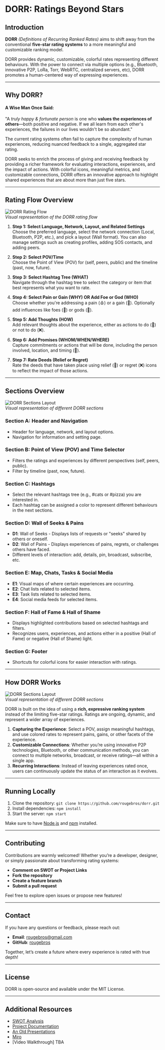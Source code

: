 # DORR: Ratings Beyond Stars

## Introduction

**DORR** *(Definitions of Recurring Ranked Rates)* aims to shift away from the conventional **five-star rating systems** to a more meaningful and customizable ranking model. 

DORR provides dynamic, customizable, colorful rates representing different behaviours. With the power to connect via multiple options (e.g., Bluetooth, innovative P2P, LoRa, Torr, WebRTC, centralized servers, etc), DORR promotes a human-centered way of expressing experiences.

---

## Why DORR?

#### A Wise Man Once Said:
"A *truly happy & fortunate person* is one who **values the experiences of others**—both positive and negative. 
If we all learn from each other's experiences, the failures in our lives wouldn't be so abundant."

The current rating systems often fail to capture the complexity of human experiences, reducing nuanced feedback to a single, aggregated star rating. 

DORR seeks to enrich the process of giving and receiving feedback by providing a richer framework for evaluating interactions, experiences, and the impact of actions. With colorful icons, meaningful metrics, and customizable connections, DORR offers an innovative approach to highlight shared experiences that are about more than just five stars.


---

## Rating Flow Overview

![DORR Rating Flow](src/files/media/dorr2.png)  
_Visual representation of the DORR rating flow_

1. **Step 1: Select Language, Network, Layout, and Related Settings**  
   Choose the preferred language, select the network connection (Local, Bluetooth, P2P, etc.), and pick a layout (Wall format). You can also manage settings such as creating profiles, adding SOS contacts, and adding peers.

2. **Step 2: Select POV/Time**  
   Choose the Point of View (POV) for (self, peers, public) and the timeline (past, now, future).

3. **Step 3: Select Hashtag Tree (WHAT)**  
   Navigate through the hashtag tree to select the category or item that best represents what you want to rate.

4. **Step 4: Select Pain or Gain (WHY) OR Add Foe or God (WHO)**  
   Choose whether you're addressing a pain (🩸) or a gain (🔆). Optionally add influences like foes (👹) or gods (👑).

5. **Step 5: Add Thoughts (HOW)**  
   Add relevant thoughts about the experience, either as actions to do (💜) or not to do (❌).

6. **Step 6: Add Promises (WHOM/WHEN/WHERE)**  
   Capture commitments or actions that will be done, including the person involved, location, and timing (💙).

7. **Step 7: Rate Deeds (Relief or Regret)**  
   Rate the deeds that have taken place using relief (💚) or regret (❌) icons to reflect the impact of those actions.

---

## Sections Overview

![DORR Sections Layout](src/files/media/sections.png)  
_Visual representation of different DORR sections_

### Section A: Header and Navigation
- Header for language, network, and layout options.
- Navigation for information and setting page.

### Section B: Point of View (POV) and Time Selector
- Filters the ratings and experiences by different perspectives (self, peers, public).
- Filter by timeline (past, now, future).

### Section C: Hashtags
- Select the relevant hashtags tree (e.g., #cats or #pizza) you are interested in.
- Each hashtag can be assigned a color to represent different behaviours in the next sections.

### Section D: Wall of Seeks & Pains
- **D1**: Wall of Seeks - Displays lists of requests or "seeks" shared by others or oneself.
- **D2**: Wall of Pains - Displays experiences of pains, regrets, or challenges others have faced.
- Different levels of interaction: add, details, pin, broadcast, subscribe, etc.

### Section E: Map, Chats, Tasks & Social Media
- **E1**: Visual maps of where certain experiences are occurring.
- **E2**: Chat lists related to selected items.
- **E3**: Task lists related to selected items.
- **E4**: Social media feeds for selected items.

### Section F: Hall of Fame & Hall of Shame
- Displays highlighted contributions based on selected hashtags and filters.
- Recognizes users, experiences, and actions either in a positive (Hall of Fame) or negative (Hall of Shame) light.

### Section G: Footer
- Shortcuts for colorful icons for easier interaction with ratings.

---

## How DORR Works

![DORR Sections Layout](src/files/media/dorr.png)  
_Visual representation of different DORR sections_

DORR is built on the idea of using a **rich, expressive ranking system** instead of the limiting five-star ratings. Ratings are ongoing, dynamic, and represent a wider array of experiences.

1. **Capturing the Experience**: Select a POV, assign meaningful hashtags, and use colored rates to represent pains, gains, or other facets of the experience.
2. **Customizable Connections**: Whether you’re using innovative P2P technologies, Bluetooth, or other communication methods, you can connect to multiple networks, broadcast, or receive ratings—all within a single app.
3. **Recurring Interactions**: Instead of leaving experiences rated once, users can continuously update the status of an interaction as it evolves.

---

## Running Locally

1. Clone the repository: `git clone https://github.com/rougebros/dorr.git`
2. Install dependencies: `npm install`
3. Start the server: `npm start`

Make sure to have [Node.js](https://nodejs.org/) and [npm](https://www.npmjs.com/) installed.

---

## Contributing

Contributions are warmly welcomed! Whether you’re a developer, designer, or simply passionate about transforming rating systems:

- **Comment on SWOT or Project Links**
- **Fork the repository**
- **Create a feature branch**
- **Submit a pull request**

Feel free to explore open issues or propose new features!

---

## Contact

If you have any questions or feedback, please reach out:

- **Email**: rougebros@gmail.com
- **GitHub**: [rougebros](https://github.com/rougebros/dorr)

Together, let’s create a future where every experience is rated with true depth!

---

## License

DORR is open-source and available under the MIT License.

---

## Additional Resources

- [SWOT Analysis](https://docs.google.com/spreadsheets/d/1YWogPVsf1BwZtVXYDJ-wCnU1yS5HVwWM_RsftsBpBDE)
- [Project Documentation](https://docs.google.com/document/d/1lD7nrnuxVRRinCb6HwbX5E-hdAyT_ePMl3l60wewWQQ)
- [An Old Presentations](https://docs.google.com/presentation/d/1RzFvezBZFz1p7q7fKkBV49bZeQtI7O7pgm3tKMw0-f4/)
- [Miro](https://miro.com/welcome/dzZyOUhGQUNsUDNkYmdqR0xUTGk1MThpcGZrWTQ4d1R4WDF0RHZaS21uelVvam00YXRHenVlVkU1RmlUTW5uNXwzMDc0NDU3MzQ3NjAyODExMTYwfDM=?share_link_id=818575512783)
- [Video Walkthrough] TBA
